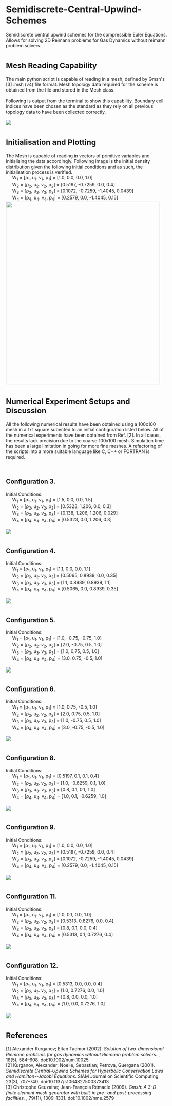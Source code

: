 # Semidiscrete-Central-Upwind-Schemes
Semidiscrete central upwind schemes for the compressible Euler Equations. Allows for solving 2D Reimann problems for Gas Dynamics without reimann problem solvers. 

# <sub>Mesh Reading Capability</sub>
The main python script is capable of reading in a mesh, defined by Gmsh's [3] .msh (v4) file format.
Mesh topology data required for the scheme is obtained from the file and stored in the Mesh class. 
<br /><br />
Following is output from the terminal to show this capability. Boundary cell indices have been 
chosen as the standard as they rely on all previous topology data to have been collected correctly.
<br /><br />
![](images/boundaryCellReading.png)

# <sub>Initialisation and Plotting</sub>
The Mesh is capable of reading in vectors of primitive variables and initialising the data accordingly.
Following image is the initial density distribution given the following initial conditions and as such, 
the initialisation process is verified.
<br />
&nbsp;&nbsp;&nbsp;&nbsp; W<sub>1</sub> = [&rho;<sub>1</sub>, u<sub>1</sub>. v<sub>1</sub>, p<sub>1</sub>] = [1.0, 0.0, 0.0, 1.0]
<br />
&nbsp;&nbsp;&nbsp;&nbsp; W<sub>2</sub> = [&rho;<sub>2</sub>, u<sub>2</sub>. v<sub>2</sub>, p<sub>2</sub>] = [0.5197, -0.7259, 0.0, 0.4]
<br />
&nbsp;&nbsp;&nbsp;&nbsp; W<sub>3</sub> = [&rho;<sub>3</sub>, u<sub>3</sub>. v<sub>3</sub>, p<sub>3</sub>] = [0.1072, -0.7259, -1.4045, 0.0439]
<br />
&nbsp;&nbsp;&nbsp;&nbsp; W<sub>4</sub> = [&rho;<sub>4</sub>, u<sub>4</sub>. v<sub>4</sub>, p<sub>4</sub>] = [0.2579, 0.0, -1.4045, 0.15]
<br />
<img src="images/initialisationVerification.png" width="480" height="568">

# <sub>Numerical Experiment Setups and Discussion</sub>
All the following numerical results have been obtained using a 100x100 mesh in a 1x1 square subected to an initial configuration listed below. 
All of the numerical experiments have been obtained from Ref. [2]. In all cases, the results lack precision due to the coarse 100x100 mesh. Simulation 
time has been a large limitation in going for more fine meshes. A refactoring of the scripts into a more suitable language like C, C++ or FORTRAN is required. 
<br /><br />


# <sub><sub>Configuration 3.</sub></sub>
Initial Conditions: 
<br />
&nbsp;&nbsp;&nbsp;&nbsp; W<sub>1</sub> = [&rho;<sub>1</sub>, u<sub>1</sub>. v<sub>1</sub>, p<sub>1</sub>] = [1.5, 0.0, 0.0, 1.5]
<br />
&nbsp;&nbsp;&nbsp;&nbsp; W<sub>2</sub> = [&rho;<sub>2</sub>, u<sub>2</sub>. v<sub>2</sub>, p<sub>2</sub>] = [0.5323, 1.206, 0.0, 0.3]
<br />
&nbsp;&nbsp;&nbsp;&nbsp; W<sub>3</sub> = [&rho;<sub>3</sub>, u<sub>3</sub>. v<sub>3</sub>, p<sub>3</sub>] = [0.138, 1.206, 1.206, 0.029]
<br />
&nbsp;&nbsp;&nbsp;&nbsp; W<sub>4</sub> = [&rho;<sub>4</sub>, u<sub>4</sub>. v<sub>4</sub>, p<sub>4</sub>] = [0.5323, 0.0, 1.206, 0.3]
<br /><br />
![](images/Config3.gif)

# <sub><sub>Configuration 4.</sub></sub>
Initial Conditions: 
<br />
&nbsp;&nbsp;&nbsp;&nbsp; W<sub>1</sub> = [&rho;<sub>1</sub>, u<sub>1</sub>. v<sub>1</sub>, p<sub>1</sub>] = [1.1, 0.0, 0.0, 1.1]
<br />
&nbsp;&nbsp;&nbsp;&nbsp; W<sub>2</sub> = [&rho;<sub>2</sub>, u<sub>2</sub>. v<sub>2</sub>, p<sub>2</sub>] = [0.5065, 0.8939, 0.0, 0.35]
<br />
&nbsp;&nbsp;&nbsp;&nbsp; W<sub>3</sub> = [&rho;<sub>3</sub>, u<sub>3</sub>. v<sub>3</sub>, p<sub>3</sub>] = [1.1, 0.8939, 0.8939, 1.1]
<br />
&nbsp;&nbsp;&nbsp;&nbsp; W<sub>4</sub> = [&rho;<sub>4</sub>, u<sub>4</sub>. v<sub>4</sub>, p<sub>4</sub>] = [0.5065, 0.0, 0.8939, 0.35]
<br /><br />
![](images/Config4.gif)

# <sub><sub>Configuration 5.</sub></sub>
Initial Conditions: 
<br />
&nbsp;&nbsp;&nbsp;&nbsp; W<sub>1</sub> = [&rho;<sub>1</sub>, u<sub>1</sub>. v<sub>1</sub>, p<sub>1</sub>] = [1.0, -0.75, -0.75, 1.0] 
<br />
&nbsp;&nbsp;&nbsp;&nbsp; W<sub>2</sub> = [&rho;<sub>2</sub>, u<sub>2</sub>. v<sub>2</sub>, p<sub>2</sub>] = [2.0, -0.75, 0.5, 1.0]
<br />
&nbsp;&nbsp;&nbsp;&nbsp; W<sub>3</sub> = [&rho;<sub>3</sub>, u<sub>3</sub>. v<sub>3</sub>, p<sub>3</sub>] = [1.0, 0.75, 0.5, 1.0] 
<br />
&nbsp;&nbsp;&nbsp;&nbsp; W<sub>4</sub> = [&rho;<sub>4</sub>, u<sub>4</sub>. v<sub>4</sub>, p<sub>4</sub>] = [3.0, 0.75, -0.5, 1.0]
<br /><br />
![](images/Config5.gif)

# <sub><sub>Configuration 6.</sub></sub>
Initial Conditions: 
<br />
&nbsp;&nbsp;&nbsp;&nbsp; W<sub>1</sub> = [&rho;<sub>1</sub>, u<sub>1</sub>. v<sub>1</sub>, p<sub>1</sub>] = [1.0, 0.75, -0.5, 1.0]
<br />
&nbsp;&nbsp;&nbsp;&nbsp; W<sub>2</sub> = [&rho;<sub>2</sub>, u<sub>2</sub>. v<sub>2</sub>, p<sub>2</sub>] = [2.0, 0.75, 0.5, 1.0]
<br />
&nbsp;&nbsp;&nbsp;&nbsp; W<sub>3</sub> = [&rho;<sub>3</sub>, u<sub>3</sub>. v<sub>3</sub>, p<sub>3</sub>] = [1.0, -0.75, 0.5, 1.0]
<br />
&nbsp;&nbsp;&nbsp;&nbsp; W<sub>4</sub> = [&rho;<sub>4</sub>, u<sub>4</sub>. v<sub>4</sub>, p<sub>4</sub>] = [3.0, -0.75, -0.5, 1.0]
<br /><br />
![](images/Config6.gif)

# <sub><sub>Configuration 8.</sub></sub>
Initial Conditions: 
<br />
&nbsp;&nbsp;&nbsp;&nbsp; W<sub>1</sub> = [&rho;<sub>1</sub>, u<sub>1</sub>. v<sub>1</sub>, p<sub>1</sub>] = [0.5197, 0.1, 0.1, 0.4]
<br />
&nbsp;&nbsp;&nbsp;&nbsp; W<sub>2</sub> = [&rho;<sub>2</sub>, u<sub>2</sub>. v<sub>2</sub>, p<sub>2</sub>] = [1.0, -0.6259, 0.1, 1.0]
<br />
&nbsp;&nbsp;&nbsp;&nbsp; W<sub>3</sub> = [&rho;<sub>3</sub>, u<sub>3</sub>. v<sub>3</sub>, p<sub>3</sub>] = [0.8, 0.1, 0.1, 1.0]
<br />
&nbsp;&nbsp;&nbsp;&nbsp; W<sub>4</sub> = [&rho;<sub>4</sub>, u<sub>4</sub>. v<sub>4</sub>, p<sub>4</sub>] = [1.0, 0.1, -0.6259, 1.0]
<br /><br />
![](images/Config8.gif)

# <sub><sub>Configuration 9.</sub></sub>
Initial Conditions: 
<br />
&nbsp;&nbsp;&nbsp;&nbsp; W<sub>1</sub> = [&rho;<sub>1</sub>, u<sub>1</sub>. v<sub>1</sub>, p<sub>1</sub>] = [1.0, 0.0, 0.0, 1.0]
<br />
&nbsp;&nbsp;&nbsp;&nbsp; W<sub>2</sub> = [&rho;<sub>2</sub>, u<sub>2</sub>. v<sub>2</sub>, p<sub>2</sub>] = [0.5197, -0.7259, 0.0, 0.4]
<br />
&nbsp;&nbsp;&nbsp;&nbsp; W<sub>3</sub> = [&rho;<sub>3</sub>, u<sub>3</sub>. v<sub>3</sub>, p<sub>3</sub>] = [0.1072, -0.7259, -1.4045, 0.0439]
<br />
&nbsp;&nbsp;&nbsp;&nbsp; W<sub>4</sub> = [&rho;<sub>4</sub>, u<sub>4</sub>. v<sub>4</sub>, p<sub>4</sub>] = [0.2579, 0.0, -1.4045, 0.15]
<br /><br />
![](images/Config9.gif)

# <sub><sub>Configuration 11.</sub></sub>
Initial Conditions: 
<br />
&nbsp;&nbsp;&nbsp;&nbsp; W<sub>1</sub> = [&rho;<sub>1</sub>, u<sub>1</sub>. v<sub>1</sub>, p<sub>1</sub>] = [1.0, 0.1, 0.0, 1.0]
<br />
&nbsp;&nbsp;&nbsp;&nbsp; W<sub>2</sub> = [&rho;<sub>2</sub>, u<sub>2</sub>. v<sub>2</sub>, p<sub>2</sub>] = [0.5313, 0.8276, 0.0, 0.4]
<br />
&nbsp;&nbsp;&nbsp;&nbsp; W<sub>3</sub> = [&rho;<sub>3</sub>, u<sub>3</sub>. v<sub>3</sub>, p<sub>3</sub>] = [0.8, 0.1, 0.0, 0.4]
<br />
&nbsp;&nbsp;&nbsp;&nbsp; W<sub>4</sub> = [&rho;<sub>4</sub>, u<sub>4</sub>. v<sub>4</sub>, p<sub>4</sub>] = [0.5313, 0.1, 0.7276, 0.4]
<br /><br />
![](images/Config11.gif)

# <sub><sub>Configuration 12.</sub></sub>
Initial Conditions: 
<br />
&nbsp;&nbsp;&nbsp;&nbsp; W<sub>1</sub> = [&rho;<sub>1</sub>, u<sub>1</sub>. v<sub>1</sub>, p<sub>1</sub>] = [0.5313, 0.0, 0.0, 0.4]
<br />
&nbsp;&nbsp;&nbsp;&nbsp; W<sub>2</sub> = [&rho;<sub>2</sub>, u<sub>2</sub>. v<sub>2</sub>, p<sub>2</sub>] = [1.0, 0.7276, 0.0, 1.0]
<br />
&nbsp;&nbsp;&nbsp;&nbsp; W<sub>3</sub> = [&rho;<sub>3</sub>, u<sub>3</sub>. v<sub>3</sub>, p<sub>3</sub>] = [0.8, 0.0, 0.0, 1.0]
<br />
&nbsp;&nbsp;&nbsp;&nbsp; W<sub>4</sub> = [&rho;<sub>4</sub>, u<sub>4</sub>. v<sub>4</sub>, p<sub>4</sub>] = [1.0, 0.0, 0.7276, 1.0]
<br /><br />
![](images/Config12.gif)

# <sub>References</sub>
[1] Alexander Kurganov; Eitan Tadmor (2002). <em>Solution of two-dimensional Riemann problems for gas dynamics without Riemann problem solvers.</em> , 18(5), 584–608. doi:10.1002/num.10025 <br />
[2] Kurganov, Alexander; Noelle, Sebastian; Petrova, Guergana  (2001). <em>Semidiscrete Central-Upwind Schemes for Hyperbolic Conservation Laws and Hamilton--Jacobi Equations.</em> SIAM Journal on Scientific Computing, 23(3), 707–740. doi:10.1137/s1064827500373413     
[3] Christophe Geuzaine; Jean-François Remacle (2009). <em>Gmsh: A 3-D finite element mesh generator with built-in pre- and post-processing facilities.</em> , 79(11), 1309–1331. doi:10.1002/nme.2579
